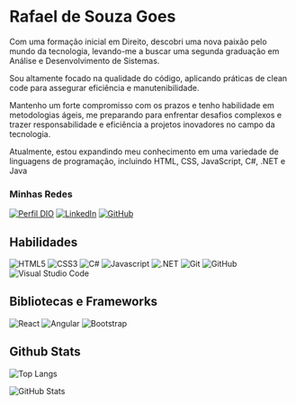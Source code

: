 # Rafael de Souza Goes

Com uma formação inicial em Direito, descobri uma nova paixão pelo mundo da tecnologia, levando-me a buscar uma segunda graduação em Análise e Desenvolvimento de Sistemas. 

Sou altamente focado na qualidade do código, aplicando práticas de clean code para assegurar eficiência e manutenibilidade. 

Mantenho um forte compromisso com os prazos e tenho habilidade em metodologias ágeis, me preparando para enfrentar desafios complexos e trazer responsabilidade e eficiência a projetos inovadores no campo da tecnologia. 

Atualmente, estou expandindo meu conhecimento em uma variedade de linguagens de programação, incluindo HTML, CSS, JavaScript, C#, .NET e Java

### Minhas Redes
[![Perfil DIO](https://img.shields.io/badge/-Meu%20Perfil%20na%20DIO-30A3DC?style=for-the-badge)](https://web.dio.me/users/rafael_goes2001)
[![LinkedIn](https://img.shields.io/badge/-LinkedIn-000?style=for-the-badge&logo=linkedin&logoColor=30A3DC)](https://www.linkedin.com/in/rafaelsouzagoes)
[![GitHub](https://img.shields.io/badge/GitHub-100000?style=for-the-badge&logo=github&logoColor=white)](https://github.com/RafaelSouzaGoes)

## Habilidades

![HTML5](https://img.shields.io/badge/HTML5-000?style=for-the-badge&logo=html5)
![CSS3](https://img.shields.io/badge/CSS3-000?style=for-the-badge&logo=css3&logoColor=264CE4)
![C#](https://img.shields.io/badge/C%23-239120?style=for-the-badge&logo=c-sharp&logoColor=white)
![Javascript](https://img.shields.io/badge/javascript-000?style=for-the-badge&logo=javascript)
<img alt=".NET" src="https://img.shields.io/badge/.NET-512BD4?style=for-the-badge&logo=dotnet&logoColor=white">
![Git](https://img.shields.io/badge/-Git-000?style=for-the-badge&logo=git)
![GitHub](https://img.shields.io/badge/-GitHub-000?style=for-the-badge&logo=github)
<img alt="Visual Studio Code" src="https://img.shields.io/badge/Visual_Studio_Code-0078D4?style=for-the-badge&logo=visual%20studio%20code&logoColor=white">

## Bibliotecas e Frameworks

![React](https://img.shields.io/badge/React-20232A?style=for-the-badge&logo=react&logoColor=61DAFB)
![Angular](https://img.shields.io/badge/Angular-DD0031?style=for-the-badge&logo=angular&logoColor=white)
![Bootstrap](https://img.shields.io/badge/-boostrap-0D1117?style=for-the-badge&logo=bootstrap&labelColor=0D1117)

## Github Stats

![Top Langs](https://github-readme-stats-git-masterrstaa-rickstaa.vercel.app/api/top-langs/?username=RafaelSouzaGoes&layout=compact&bg_color=000&border_color=30A3DC&title_color=E94D5F&text_color=FFF)

![GitHub Stats](https://github-readme-stats.vercel.app/api?username=RafaelSouzaGoes&theme=transparent&bg_color=000&border_color=30A3DC&show_icons=true&icon_color=30A3DC&title_color=E94D5F&text_color=FFF)

